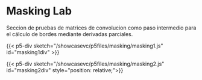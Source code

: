 # Masking Lab

Seccion de pruebas de matrices de convolucion como paso intermedio para el cálculo de bordes mediante derivadas parciales.

{{< p5-div sketch="/showcasevc/p5files/masking/masking1.js" id="masking1div" >}}  

{{< p5-div sketch="/showcasevc/p5files/masking/masking2.js" id="masking2div" style="position: relative;">}}
